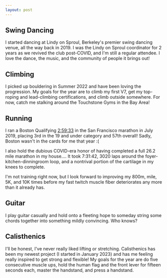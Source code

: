 ```yaml
---
layout: post
---
```


## Swing Dancing

I started dancing at Lindy on Sproul, Berkeley's premier swing dancing venue, all the way back in 2019.  I was the Lindy on Sproul coordinator for 2 years as we revived the club post-COVID, and I'm still a regular attendee.  I love the dance, the music, and the community of people it brings out!

## Climbing

I picked up bouldering in Summer 2022 and have been loving the progression. My goals for the year are to climb my first V7, get my top-roping and lead-climbing certifications, and climb outside somewhere.  For now, catch me stalking around the Touchstone Gyms in the Bay Area!

## Running

I ran a Boston Qualifying [2:59:33](https://www.athlinks.com/event/1403/results/Event/872627/Course/1654891/Bib/1289) in the San Francisco marathon in July 2019, placing 3rd in the 19 and under category and 57th overall! Sadly, Boston wasn't in the cards for me that year :(

I also hold the dubious COVID-era honor of having completed a full 26.2 mile marathon in my house.... It took 7:31:42, 3020 laps around the foyer-kitchen-dinningroom loop, and a nontrival portion of the cartilage in my knees to complete.

I'm not training right now, but I look forward to improving my 800m, mile, 5K, and 10K times before my fast twitch muscle fiber deteriorates any more than it already has.  

## Guitar

I play guitar casually and hold onto a fleeting hope to someday string some chords together into something mildly convincing.  Who knows?

## Calisthenics

I'll be honest, I've never really liked lifting or stretching.  Calisthenics has been my newest project (I started in January 2023) and has me feeling really inspired to get strong and flexible!  My goals for the year are do five consecutive muscle ups, hold the human flag and the front lever for fifteen seconds each, master the handstand, and press a handstand.
